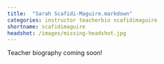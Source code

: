 ```yaml
---
title:  "Sarah Scafidi-Maguire.markdown"
categories: instructor teacherbio scafidimaguire
shortname: scafidimaguire
headshot: /images/missing-headshot.jpg
---
```

Teacher biography coming soon!
